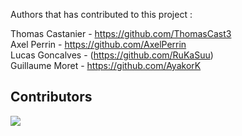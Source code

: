 Authors that has contributed to this project : 

Thomas Castanier - https://github.com/ThomasCast3 <br>
Axel Perrin - https://github.com/AxelPerrin <br>
Lucas Goncalves - (https://github.com/RuKaSuu) <br>
Guillaume Moret - https://github.com/AyakorK <br>

## Contributors

<a href=https://github.com/AyakorK/Project_PythonAPI/graphs/contributors>
  <img src=https://contrib.rocks/image?repo=AyakorK/Project_PythonAPI>
</a>
